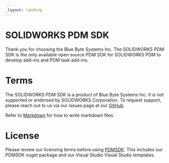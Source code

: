 ```yaml
---
_layout: landing
---
```


# SOLIDWORKS PDM SDK

Thank you for choosing the Blue Byte Systems Inc. The SOLIDWORKS PDM SDK is the only available open source PDM SDK for SOLIDWORKS PDM to develop add-ins and PDM task add-ins. 

# Terms  
The SOLIDWORKS PDM SDK is a product of Blue Byte Systems Inc. It *is not* supported or endorsed by SOLIDWORKS Corporation. To request support, please reach out to us via our issues page at our [GitHub](https://github.com/BlueByteSystemsInc/SOLIDWORKS-PDM-API-SDK/issues). 


Refer to [Markdown](http://daringfireball.net/projects/markdown/) for how to write markdown files.

# License

Please review our licensing terms before using [PDMSDK](https://github.com/BlueByteSystemsInc/SOLIDWORKS-PDM-API-SDK/blob/master/LICENSE.md). This includes our PDMSDK nuget package and our Visual Studio Visual Studio templates.

